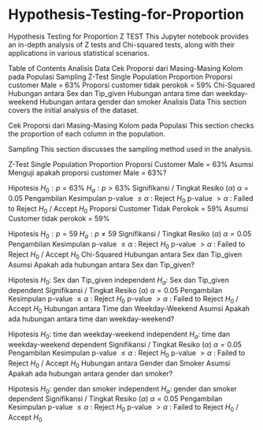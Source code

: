# Hypothesis-Testing-for-Proportion
Hypothesis Testing for Proportion
Z TEST
This Jupyter notebook provides an in-depth analysis of Z tests and Chi-squared tests, along with their applications in various statistical scenarios.

Table of Contents
Analisis Data
Cek Proporsi dari Masing-Masing Kolom pada Populasi
Sampling
Z-Test Single Population Proportion
Proporsi customer Male = 63%
Proporsi customer tidak perokok = 59%
Chi-Squared
Hubungan antara Sex dan Tip_given
Hubungan antara time dan weekday-weekend
Hubungan antara gender dan smoker
Analisis Data
This section covers the initial analysis of the dataset.

Cek Proporsi dari Masing-Masing Kolom pada Populasi
This section checks the proportion of each column in the population.

Sampling
This section discusses the sampling method used in the analysis.

Z-Test Single Population Proportion
Proporsi Customer Male = 63%
Asumsi
Menguji apakah proporsi customer Male = 63%?

Hipotesis
$H_{0} : p = 63$%
$H_{a} : p > 63$%
Signifikansi / Tingkat Resiko ($\alpha$)
$\alpha = 0.05$
Pengambilan Kesimpulan
p-value $\leq \alpha$ : Reject $H_{0}$
p-value $> \alpha$ : Failed to Reject $H_{0}$ / Accept $H_{0}$
Proporsi Customer Tidak Perokok = 59%
Asumsi
Customer tidak perokok = 59%

Hipotesis
$H_{0} : p = 59%$
$H_{a} : p \neq 59%$
Signifikansi / Tingkat Resiko ($\alpha$)
$\alpha = 0.05$
Pengambilan Kesimpulan
p-value $\leq \alpha$ : Reject $H_{0}$
p-value $> \alpha$ : Failed to Reject $H_{0}$ / Accept $H_{0}$
Chi-Squared
Hubungan antara Sex dan Tip_given
Asumsi
Apakah ada hubungan antara Sex dan Tip_given?

Hipotesis
$H_{0} :$ Sex dan Tip_given independent
$H_{a} :$ Sex dan Tip_given dependent
Signifikansi / Tingkat Resiko ($\alpha$)
$\alpha = 0.05$
Pengambilan Kesimpulan
p-value $\leq \alpha$ : Reject $H_{0}$
p-value $> \alpha$ : Failed to Reject $H_{0}$ / Accept $H_{0}$
Hubungan antara Time dan Weekday-Weekend
Asumsi
Apakah ada hubungan antara time dan weekday-weekend?

Hipotesis
$H_{0} :$ time dan weekday-weekend independent
$H_{a} :$ time dan weekday-weekend dependent
Signifikansi / Tingkat Resiko ($\alpha$)
$\alpha = 0.05$
Pengambilan Kesimpulan
p-value $\leq \alpha$ : Reject $H_{0}$
p-value $> \alpha$ : Failed to Reject $H_{0}$ / Accept $H_{0}$
Hubungan antara Gender dan Smoker
Asumsi
Apakah ada hubungan antara gender dan smoker?

Hipotesis
$H_{0} :$ gender dan smoker independent
$H_{a} :$ gender dan smoker dependent
Signifikansi / Tingkat Resiko ($\alpha$)
$\alpha = 0.05$
Pengambilan Kesimpulan
p-value $\leq \alpha$ : Reject $H_{0}$
p-value $> \alpha$ : Failed to Reject $H_{0}$ / Accept $H_{0}$
